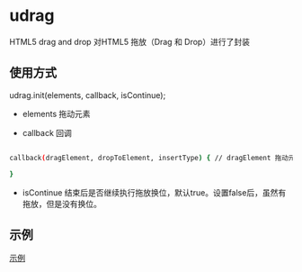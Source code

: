 # udrag
HTML5 drag and drop
对HTML5 拖放（Drag 和 Drop）进行了封装

## 使用方式

udrag.init(elements, callback, isContinue);

- elements 拖动元素

- callback 回调

``` bash

callback(dragElement, dropToElement, insertType) { // dragElement 拖动元素 dropToElement 拖动到对应的元素 insertType 拖动后的插入类型

}

```

- isContinue 结束后是否继续执行拖放换位，默认true。设置false后，虽然有拖放，但是没有换位。
## 示例

[示例](https://jsbin.com/hetijat/edit?html,css,js,output)
